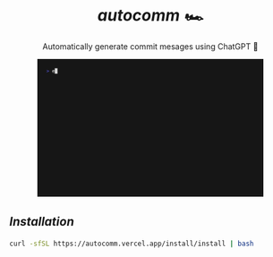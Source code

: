 <div align="center">
  <h1>
    <i>autocomm 🏎️</i>
  </h1>

  Automatically generate commit mesages using ChatGPT 🤖

  <img src="./cinema/movie.gif" alt="demo" width="80%" />
</div>

## *Installation*
```sh
curl -sfSL https://autocomm.vercel.app/install/install | bash
```